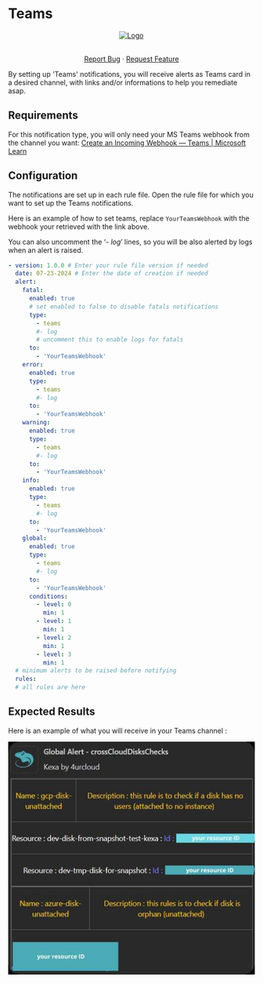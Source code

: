 # Teams

<div align="center">
    <a href="https://www.kexa.io/modules">
        <img src="../../images/msteams-logo.png" alt="Logo" width="200">
    </a>

  <p align="center">
    <br />
    <a href="https://github.com/4urcloud/Kexa/issues">Report Bug</a>
    ·
    <a href="https://github.com/4urcloud/Kexa/issues">Request Feature</a>
  </p>
</div>

By setting up 'Teams' notifications, you will receive alerts as Teams card in a desired channel, with links and/or informations to help you remediate asap.

## Requirements

For this notification type, you will only need your MS Teams webhook from the channel you want: [Create an Incoming Webhook — Teams | Microsoft Learn](https://learn.microsoft.com/en-us/microsoftteams/platform/webhooks-and-connectors/how-to/add-incoming-webhook?tabs=newteams%2Cdotnet)

## Configuration

The notifications are set up in each rule file. Open the rule file for which you want to set up the Teams notifications.

Here is an example of how to set teams, replace `YourTeamsWebhook` with the webhook your retrieved with the link above.

You can also uncomment the ‘_- log_’ lines, so you will be also alerted by logs when an alert is raised.

```yaml
- version: 1.0.0 # Enter your rule file version if needed
  date: 07-23-2024 # Enter the date of creation if needed
  alert:
    fatal:
      enabled: true
      # set enabled to false to disable fatals notifications
      type: 
        - teams
        #- log   
        # uncomment this to enable logs for fatals
      to:
        - 'YourTeamsWebhook'
    error:
      enabled: true
      type: 
        - teams
        #- log
      to: 
        - 'YourTeamsWebhook'
    warning:
      enabled: true
      type: 
        - teams
        #- log
      to:
        - 'YourTeamsWebhook'
    info:
      enabled: true
      type: 
        - teams
        #- log
      to: 
        - 'YourTeamsWebhook'
    global:
      enabled: true
      type: 
        - teams
        #- log
      to: 
        - 'YourTeamsWebhook'
      conditions:
        - level: 0
          min: 1
        - level: 1
          min: 1
        - level: 2
          min: 1
        - level: 3
          min: 1
  # minimum alerts to be raised before notifying
  rules:
  # all rules are here
```

## Expected Results

Here is an example of what you will receive in your Teams channel :

![Screenshot Teams Alerts](../../images/expected_teams.png)

